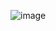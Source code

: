 ![image](https://user-images.githubusercontent.com/57158909/217532227-ad387ac2-1680-4b9f-93b1-12d18d65796d.png)
